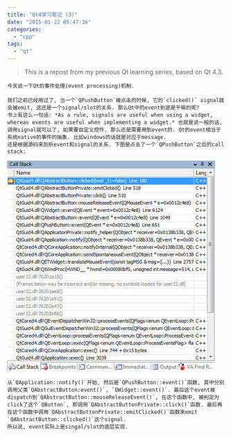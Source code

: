 ```yaml
---
title: "Qt4学习笔记 (3)"
date: "2015-01-22 05:47:36"
categories: 
  - "cpp"
tags: 
  - "qt"
---
```


> This is a repost from my previous Qt learning series, based on Qt 4.3.

    今天说一下Qt的事件处理(event processing)机制.

    我们之前已经用过了, 当一个`QPushButton`被点击的时候, 它的`clicked()` signal就会被emit, 这还是一个signal/slot的关系. 那么Qt中的event到底是干嘛的呢?
    书上有这么一句话: *As a rule, signals are useful when using a widget, whereas events are useful when implementing a widget.* 也就是说一般的话, 调用signal就可以了, 如果要自定义控件, 那么还是需要用到event的. Qt的event相当于系统native的事件的抽象. 比如windows的话就是对应于message.
    还是根据源码来剖析event和signal的关系. 下图是点击了一个`QPushButton`之后的call stack:

![qt5_3](../../images/2015/qt5_3.jpg)

    从`QApplication::notify()`开始, 然后是`QPushButton::event()`函数, 其中分别调用父类`QAbstractButton:event()`, `QWidget::event()`. 最后这个event被dispatch到`QAbstractButton::mouseReleaseEvent()`, 在这个函数中, 被判定为click了这个`QButton`, 即调用`QAbstractButtonPrivate::click()`函数. 最后再在这个函数中调用`QAbstractButtonPrivate::emitClicked()`函数来emit `QAbstractButton::clicked()`这个signal.
    所以说, event实际上是singal/slot的底层实现.
